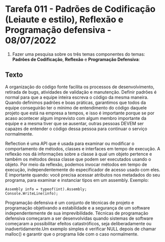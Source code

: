 # Tarefa 011 - Padrões de Codificação (Leiaute e estilo), Reflexão e Programação defensiva - 08/07/2022

1. Fazer uma pesquisa sobre os três temas componentes do temas: **Padrões de Codificação**, **Reflexão** e **Programação Defensiva**:

## Texto

A organização do código fonte facilita os processos de desenvolvimento, retirada de bugs, atividades de validação e manutenção. Definir padrões é normal para que a equipe inteira escreva o código da mesma maneira. Quando definimos padrões e boas práticas, garantimos que todos da equipe conseguirão ter o mínimo de entendimento do código daquele projeto que está na empresa a tempos, e isso é importante porque se por acaso acontecer algum imprevisto com algum membro importante da equipe e a mesma tiver que se ausentar, outras pessoas DEVEM ser capazes de entender o código dessa pessoa para continuar o serviço normalmente.

Reflection é uma API que é usada para examinar ou modificar o comportamento de métodos, classes e interfaces em tempo de execução. A reflexão nos dá informações sobre a classe à qual um objeto pertence e também os métodos dessa classe que podem ser executados usando o objeto. Por meio da reflexão, podemos invocar métodos em tempo de execução, independentemente do especificador de acesso usado com eles. É importante quando: você precisa acessar atributos nos metadados do seu programa, para examinar e instanciar tipos em um assembly. Exemplo: 
```// Using Reflection to get information of an Assembly:
Assembly info = typeof(int).Assembly;
Console.WriteLine(info);
```

Programação defensiva é um conjunto de técnicas de projeto e programação objetivando a estabilidade e a segurança de um software independentemente de sua imprevibilidade. Técnicas de programação defensiva começaram a ser desenvolvidas quando sistemas de software começaram a possibilitar efeitos catastróficos, seja deliberadamente ou inadvertidamente.Um exemplo simples é verificar NULL depois de chamar malloc() e garantir que o programa lide com o caso normalmente.